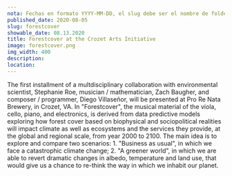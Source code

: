 ```yaml
---
nota: Fechas en formato YYYY-MM-DD, el slug debe ser el nombre de folder en public/news/. i.e. "public/news/<mi-slug>/imagen.jpg"
published_date: 2020-08-05
slug: forestcover
showable_date: 08.13.2020
title: Forestcover at the Crozet Arts Initiative
image: forestcover.png
img_width: 400
description: 
location: 
---
```


The first installment of a multdisciplinary collaboration with environmental scientist, Stephanie Roe, musician / mathematician, Zach Baugher, and composer / programmer, Diego Villaseñor, will be presented at Pro Re Nata Brewery, in Crozet, VA. In "Forestcover", the musical material of the viola, cello, piano, and electronics, is derived from data predictive models exploring how forest cover based on biophysical and sociopolitical realities will impact climate as well as ecosystems and the services they provide, at the global and regional scale, from year 2000 to 2100. The main idea is to explore and compare two scenarios: 1. "Business as usual", in which we face a catastrophic climate change; 2. "A greener world", in which we are able to revert dramatic changes in albedo, temperature and land use, that would give us a chance to re-think the way in which we inhabit our planet.
